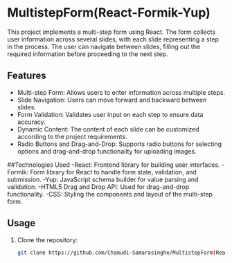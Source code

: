 # MultistepForm(React-Formik-Yup)

This project implements a multi-step form using React. The form collects user information across several slides, with each slide representing a step in the process. The user can navigate between slides, filling out the required information before proceeding to the next step.

## Features

- Multi-step Form: Allows users to enter information across multiple steps.
- Slide Navigation: Users can move forward and backward between slides.
- Form Validation: Validates user input on each step to ensure data accuracy.
- Dynamic Content: The content of each slide can be customized according to the project requirements.
- Radio Buttons and Drag-and-Drop: Supports radio buttons for selecting options and drag-and-drop functionality for uploading images.

##Technologies Used
-React: Frontend library for building user interfaces.
-Formik: Form library for React to handle form state, validation, and submission.
-Yup: JavaScript schema builder for value parsing and validation.
-HTML5 Drag and Drop API: Used for drag-and-drop functionality.
-CSS: Styling the components and layout of the multi-step form.

## Usage

1. Clone the repository:

   ```bash
   git clone https://github.com/Chamudi-Samarasinghe/MultistepForm(React-Formik-Yup).git

